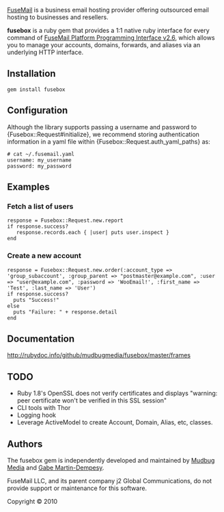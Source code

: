 [FuseMail](http://fusemail.com) is a business email hosting provider offering outsourced email hosting to businesses and resellers.

**fusebox** is a ruby gem that provides a 1:1 native ruby interface for every command of [FuseMail Platform Programming Interface v2.6](http://www.fusemail.com/support/administration-api), which allows you to manage your accounts, domains, forwards, and aliases via an underlying HTTP interface.

## Installation
    gem install fusebox

## Configuration
Although the library supports passing a username and password to {Fusebox::Request#initialize}, we recommend storing authentication information in a yaml file within {Fusebox::Request.auth_yaml_paths} as:

    # cat ~/.fusemail.yaml
    username: my_username
    password: my_password

## Examples
### Fetch a list of users
    response = Fusebox::Request.new.report
    if response.success?
       response.records.each { |user| puts user.inspect }
    end

### Create a new account
    response = Fusebox::Request.new.order(:account_type => 'group_subaccount', :group_parent => "postmaster@example.com", :user => "user@example.com", :password => 'WooEmail!', :first_name => 'Test', :last_name => 'User')
    if response.success?
      puts "Success!"
    else
      puts "Failure: " + response.detail
    end


## Documentation
http://rubydoc.info/github/mudbugmedia/fusebox/master/frames

## TODO
* Ruby 1.8's OpenSSL does not verify certificates and displays "warning: peer certificate won't be verified in this SSL session"
* CLI tools with Thor
* Logging hook
* Leverage ActiveModel to create Account, Domain, Alias, etc, classes.

## Authors
The fusebox gem is independently developed and maintained by [Mudbug Media](http://mudbugmedia.com/) and [Gabe Martin-Dempesy](http://mudbugmedia.com/team/gabe).

FuseMail LLC, and its parent company j2 Global Communications, do not provide support or maintenance for this software.

Copyright &copy; 2010